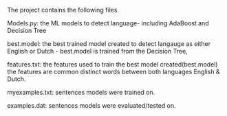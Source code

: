 The project contains the following files

Models.py: the ML models to detect language- including AdaBoost and Decision Tree

best.model: the best trained model created to detect langauge as either English or Dutch - best.model is trained from the Decision Tree,

features.txt: the features used to train the best model created(best.model) the features are common distinct words between both languages English & Dutch.

myexamples.txt: sentences models were trained on. 

examples.dat: sentences models were evaluated/tested on. 
